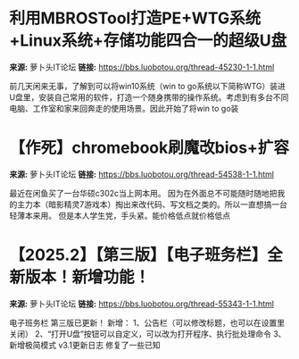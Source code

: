 # 利用MBROSTool打造PE+WTG系统+Linux系统+存储功能四合一的超级U盘

**来源:** 萝卜头IT论坛
**链接:** https://bbs.luobotou.org/thread-45230-1-1.html

前几天闲来无事，了解到可以将win10系统（win to go系统以下简称WTG）装进U盘里，安装自己常用的软件，打造一个随身携带的操作系统。考虑到有多台不同电脑、工作室和家来回奔走的使用场景。因此开始了将win to go装

# 【作死】chromebook刷魔改bios+扩容

**来源:** 萝卜头IT论坛
**链接:** https://bbs.luobotou.org/thread-54538-1-1.html

最近在闲鱼买了一台华硕c302c当上网本用。 因为在外面总不可能随时随地把我的主力本（暗影精灵7游戏本）掏出来改代码、写文档之类的。所以一直想搞一台轻薄本来用。 但是本人学生党，手头紧。能价格低点就价格低点

# 【2025.2】【第三版】【电子班务栏】全新版本！新增功能！

**来源:** 萝卜头IT论坛
**链接:** https://bbs.luobotou.org/thread-55343-1-1.html

电子班务栏 第三版已更新！ 新增： 1、公告栏（可以修改标题，也可以在设置里关闭） 2、“打开U盘”按钮可以自定义，可以改为打开程序、执行批处理命令 3、新增极简模式 v3.1更新日志 修复了一些已知

